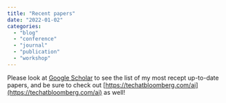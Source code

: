 ```yaml
---
title: "Recent papers"
date: "2022-01-02"
categories:
  - "blog"
  - "conference"
  - "journal"
  - "publication"
  - "workshop"
---
```


Please look at [Google Scholar](https://scholar.google.com/citations?hl=en&user=vb6YKF0AAAAJ&view_op=list_works&sortby=pubdate) to see the list of my most recept up-to-date papers, and be sure to check out [https://techatbloomberg.com/ai](https://techatbloomberg.com/ai) as well!
